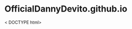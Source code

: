 # OfficialDannyDevito.github.io
< DOCTYPE html>
<head> 
  <title> My First Website </title>
  </head>
  <body style="background-color:#38d983>
  <h1> Basics of Building An HTML Website</h1>
  <h2> Most Neccessary Tags </h2>
  <h3> <ul>
  <li> DOCTYPE html </li>
  <li> Head </li>
  <li> Title-<title></title> </li>
  <li> Body </li>
  </ul> </h3>
  <h2> Filling in the tags </h2>
  <h3> 
  
  
  
